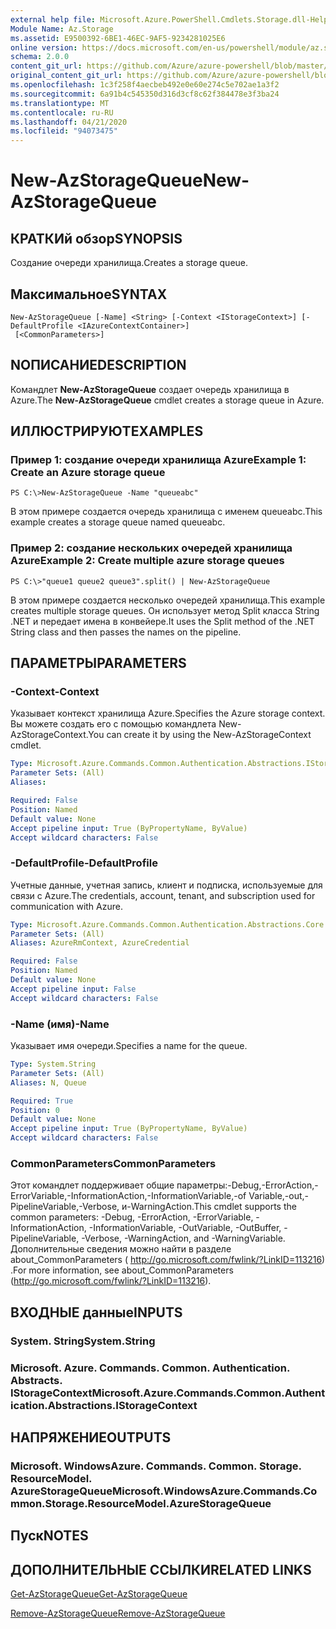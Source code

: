```yaml
---
external help file: Microsoft.Azure.PowerShell.Cmdlets.Storage.dll-Help.xml
Module Name: Az.Storage
ms.assetid: E9500392-6BE1-46EC-9AF5-9234281025E6
online version: https://docs.microsoft.com/en-us/powershell/module/az.storage/new-azstoragequeue
schema: 2.0.0
content_git_url: https://github.com/Azure/azure-powershell/blob/master/src/Storage/Storage.Management/help/New-AzStorageQueue.md
original_content_git_url: https://github.com/Azure/azure-powershell/blob/master/src/Storage/Storage.Management/help/New-AzStorageQueue.md
ms.openlocfilehash: 1c3f258f4aecbeb492e0e60e274c5e702ae1a3f2
ms.sourcegitcommit: 6a91b4c545350d316d3cf8c62f384478e3f3ba24
ms.translationtype: MT
ms.contentlocale: ru-RU
ms.lasthandoff: 04/21/2020
ms.locfileid: "94073475"
---
```

# <span data-ttu-id="5f0eb-101">New-AzStorageQueue</span><span class="sxs-lookup"><span data-stu-id="5f0eb-101">New-AzStorageQueue</span></span>

## <span data-ttu-id="5f0eb-102">КРАТКИй обзор</span><span class="sxs-lookup"><span data-stu-id="5f0eb-102">SYNOPSIS</span></span>
<span data-ttu-id="5f0eb-103">Создание очереди хранилища.</span><span class="sxs-lookup"><span data-stu-id="5f0eb-103">Creates a storage queue.</span></span>

## <span data-ttu-id="5f0eb-104">Максимальное</span><span class="sxs-lookup"><span data-stu-id="5f0eb-104">SYNTAX</span></span>

```
New-AzStorageQueue [-Name] <String> [-Context <IStorageContext>] [-DefaultProfile <IAzureContextContainer>]
 [<CommonParameters>]
```

## <span data-ttu-id="5f0eb-105">NОПИСАНИЕ</span><span class="sxs-lookup"><span data-stu-id="5f0eb-105">DESCRIPTION</span></span>
<span data-ttu-id="5f0eb-106">Командлет **New-AzStorageQueue** создает очередь хранилища в Azure.</span><span class="sxs-lookup"><span data-stu-id="5f0eb-106">The **New-AzStorageQueue** cmdlet creates a storage queue in Azure.</span></span>

## <span data-ttu-id="5f0eb-107">ИЛЛЮСТРИРУЮТ</span><span class="sxs-lookup"><span data-stu-id="5f0eb-107">EXAMPLES</span></span>

### <span data-ttu-id="5f0eb-108">Пример 1: создание очереди хранилища Azure</span><span class="sxs-lookup"><span data-stu-id="5f0eb-108">Example 1: Create an Azure storage queue</span></span>
```
PS C:\>New-AzStorageQueue -Name "queueabc"
```

<span data-ttu-id="5f0eb-109">В этом примере создается очередь хранилища с именем queueabc.</span><span class="sxs-lookup"><span data-stu-id="5f0eb-109">This example creates a storage queue named queueabc.</span></span>

### <span data-ttu-id="5f0eb-110">Пример 2: создание нескольких очередей хранилища Azure</span><span class="sxs-lookup"><span data-stu-id="5f0eb-110">Example 2: Create multiple azure storage queues</span></span>
```
PS C:\>"queue1 queue2 queue3".split() | New-AzStorageQueue
```

<span data-ttu-id="5f0eb-111">В этом примере создается несколько очередей хранилища.</span><span class="sxs-lookup"><span data-stu-id="5f0eb-111">This example creates multiple storage queues.</span></span>
<span data-ttu-id="5f0eb-112">Он использует метод Split класса String .NET и передает имена в конвейере.</span><span class="sxs-lookup"><span data-stu-id="5f0eb-112">It uses the Split method of the .NET String class and then passes the names on the pipeline.</span></span>

## <span data-ttu-id="5f0eb-113">ПАРАМЕТРЫ</span><span class="sxs-lookup"><span data-stu-id="5f0eb-113">PARAMETERS</span></span>

### <span data-ttu-id="5f0eb-114">-Context</span><span class="sxs-lookup"><span data-stu-id="5f0eb-114">-Context</span></span>
<span data-ttu-id="5f0eb-115">Указывает контекст хранилища Azure.</span><span class="sxs-lookup"><span data-stu-id="5f0eb-115">Specifies the Azure storage context.</span></span>
<span data-ttu-id="5f0eb-116">Вы можете создать его с помощью командлета New-AzStorageContext.</span><span class="sxs-lookup"><span data-stu-id="5f0eb-116">You can create it by using the New-AzStorageContext cmdlet.</span></span>

```yaml
Type: Microsoft.Azure.Commands.Common.Authentication.Abstractions.IStorageContext
Parameter Sets: (All)
Aliases:

Required: False
Position: Named
Default value: None
Accept pipeline input: True (ByPropertyName, ByValue)
Accept wildcard characters: False
```

### <span data-ttu-id="5f0eb-117">-DefaultProfile</span><span class="sxs-lookup"><span data-stu-id="5f0eb-117">-DefaultProfile</span></span>
<span data-ttu-id="5f0eb-118">Учетные данные, учетная запись, клиент и подписка, используемые для связи с Azure.</span><span class="sxs-lookup"><span data-stu-id="5f0eb-118">The credentials, account, tenant, and subscription used for communication with Azure.</span></span>

```yaml
Type: Microsoft.Azure.Commands.Common.Authentication.Abstractions.Core.IAzureContextContainer
Parameter Sets: (All)
Aliases: AzureRmContext, AzureCredential

Required: False
Position: Named
Default value: None
Accept pipeline input: False
Accept wildcard characters: False
```

### <span data-ttu-id="5f0eb-119">-Name (имя)</span><span class="sxs-lookup"><span data-stu-id="5f0eb-119">-Name</span></span>
<span data-ttu-id="5f0eb-120">Указывает имя очереди.</span><span class="sxs-lookup"><span data-stu-id="5f0eb-120">Specifies a name for the queue.</span></span>

```yaml
Type: System.String
Parameter Sets: (All)
Aliases: N, Queue

Required: True
Position: 0
Default value: None
Accept pipeline input: True (ByPropertyName, ByValue)
Accept wildcard characters: False
```

### <span data-ttu-id="5f0eb-121">CommonParameters</span><span class="sxs-lookup"><span data-stu-id="5f0eb-121">CommonParameters</span></span>
<span data-ttu-id="5f0eb-122">Этот командлет поддерживает общие параметры:-Debug,-ErrorAction,-ErrorVariable,-InformationAction,-InformationVariable,-of Variable,-out,-PipelineVariable,-Verbose, и-WarningAction.</span><span class="sxs-lookup"><span data-stu-id="5f0eb-122">This cmdlet supports the common parameters: -Debug, -ErrorAction, -ErrorVariable, -InformationAction, -InformationVariable, -OutVariable, -OutBuffer, -PipelineVariable, -Verbose, -WarningAction, and -WarningVariable.</span></span> <span data-ttu-id="5f0eb-123">Дополнительные сведения можно найти в разделе about_CommonParameters ( http://go.microsoft.com/fwlink/?LinkID=113216) .</span><span class="sxs-lookup"><span data-stu-id="5f0eb-123">For more information, see about_CommonParameters (http://go.microsoft.com/fwlink/?LinkID=113216).</span></span>

## <span data-ttu-id="5f0eb-124">ВХОДНЫЕ данные</span><span class="sxs-lookup"><span data-stu-id="5f0eb-124">INPUTS</span></span>

### <span data-ttu-id="5f0eb-125">System. String</span><span class="sxs-lookup"><span data-stu-id="5f0eb-125">System.String</span></span>

### <span data-ttu-id="5f0eb-126">Microsoft. Azure. Commands. Common. Authentication. Abstracts. IStorageContext</span><span class="sxs-lookup"><span data-stu-id="5f0eb-126">Microsoft.Azure.Commands.Common.Authentication.Abstractions.IStorageContext</span></span>

## <span data-ttu-id="5f0eb-127">НАПРЯЖЕНИЕ</span><span class="sxs-lookup"><span data-stu-id="5f0eb-127">OUTPUTS</span></span>

### <span data-ttu-id="5f0eb-128">Microsoft. WindowsAzure. Commands. Common. Storage. ResourceModel. AzureStorageQueue</span><span class="sxs-lookup"><span data-stu-id="5f0eb-128">Microsoft.WindowsAzure.Commands.Common.Storage.ResourceModel.AzureStorageQueue</span></span>

## <span data-ttu-id="5f0eb-129">Пуск</span><span class="sxs-lookup"><span data-stu-id="5f0eb-129">NOTES</span></span>

## <span data-ttu-id="5f0eb-130">ДОПОЛНИТЕЛЬНЫЕ ССЫЛКИ</span><span class="sxs-lookup"><span data-stu-id="5f0eb-130">RELATED LINKS</span></span>

[<span data-ttu-id="5f0eb-131">Get-AzStorageQueue</span><span class="sxs-lookup"><span data-stu-id="5f0eb-131">Get-AzStorageQueue</span></span>](./Get-AzStorageQueue.md)

[<span data-ttu-id="5f0eb-132">Remove-AzStorageQueue</span><span class="sxs-lookup"><span data-stu-id="5f0eb-132">Remove-AzStorageQueue</span></span>](./Remove-AzStorageQueue.md)


